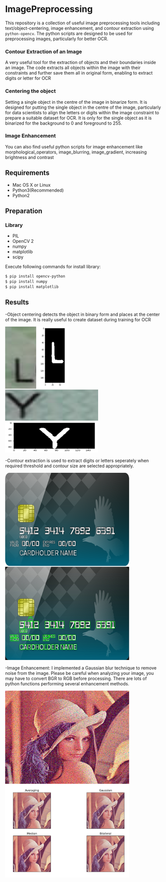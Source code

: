 # ImagePreprocessing
This repository is a collection of useful image preprocessing tools including text/object-centering, image enhancement, and contour extraction using ```python-opencv```. The python scripts are designed to be used for preprocessing images, particularly for better OCR. 

### Contour Extraction of an Image
A very useful tool for the extraction of objects and their boundaries inside an image. The code extracts all objects within the image with their constraints and further save them all in original form, enabling to extract digits or letter for OCR

### Centering the object
Setting a single object in the centre of the image in binarize form. It is designed for putting the single object in the centre of the image, particularly for data scientists to align the letters or digits within the image constraint to prepare a suitable dataset for OCR. It is only for the single object as it is binarized for the background to 0 and foreground to 255. 

### Image Enhancement
You can also find useful python scripts for image enhancement like morphological_operators, image_blurring, image_gradient, increasing brightness and
contrast 

## Requirements
- Mac OS X or Linux
- Python3(Recommended)
- Python2

## Preparation
### Library
- PIL
- OpenCV 2
- numpy
- matplotlib
- scipy

Execute following commands for install library:
```sh
$ pip install opencv-python
$ pip install numpy
$ pip install matplotlib
```

## Results

-Object centering detects the object in binary form and places at the center of the image. It is really useful to create dataset during training for OCR

<img src="https://github.com/burak0006/ImagePreprocessing/blob/main/test_images/fig1.png" width = "100" height = "200"/> <img src="https://github.com/burak0006/ImagePreprocessing/blob/main/test_images/fig1_centered.png" width="100" height="200"/> <img src="https://github.com/burak0006/ImagePreprocessing/blob/main/test_images/fig2.png" width="300" height="100"/> <img src="https://github.com/burak0006/ImagePreprocessing/blob/main/test_images/fig2_centered.png" width="300" height="100"/> 

-Contour extraction is used to extract digits or letters seperately when required threshold and contour size are selected appropriately.

<img src="https://github.com/burak0006/ImagePreprocessing/blob/main/test_images/card.png" width = "400" height = "300"/> <img src="https://github.com/burak0006/ImagePreprocessing/blob/main/test_images/card_result.jpg" width = "400" height = "300"/> 

-Image Enhancement: I implemented a Gaussian blur technique to remove noise from the image. Please be careful when analyzing your image, you may have to convert BGR to RGB before processing. There are lots of python functions performing several enhancement methods. 

<img src="https://github.com/burak0006/ImagePreprocessing/blob/main/test_images/lena.png" width = "400" height = "300"/> <img src="https://github.com/burak0006/ImagePreprocessing/blob/main/results/lena_blurred.png" width = "400" height = "300"/>





